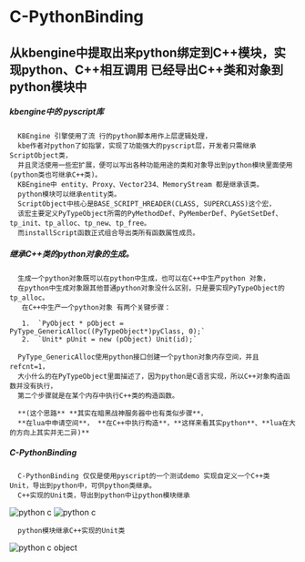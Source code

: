 ﻿C-PythonBinding
=============
从kbengine中提取出来python绑定到C++模块，实现python、C++相互调用 已经导出C++类和对象到python模块中
-------------

##### kbengine中的 pyscript库
      KBEngine 引擎使用了流 行的python脚本用作上层逻辑处理，
      kbe作者对python了如指掌，实现了功能强大的pyscript层，开发者只需继承ScriptObject类，
	  并且灵活使用一些宏扩展，便可以写出各种功能用途的类和对象导出到python模块里面使用(python类也可继承C++类)。
      KBEngine中 entity、Proxy、Vector234、MemoryStream 都是继承该类。
	  python模块可以继承entity类。
      ScriptObject中核心是BASE_SCRIPT_HREADER(CLASS, SUPERCLASS)这个宏，
	  该宏主要定义PyTypeObject所需的PyMethodDef、PyMemberDef、PyGetSetDef、tp_init、tp_alloc、tp_new、tp_free。
	  而installScript函数正式组合导出类所有函数属性成员。

##### 继承C++类的python对象的生成。
      生成一个python对象既可以在python中生成，也可以在C++中生产python 对象，
	  在python中生成对象跟其他普通python对象没什么区别，只是要实现PyTypeObject的tp_alloc。
       在C++中生产一个python对象 有两个关键步骤：
	   
	   1.  `PyObject * pObject = PyType_GenericAlloc((PyTypeObject*)pyClass, 0);`  
	   2.  `Unit* pUnit = new (pObject) Unit(id);`
	   
      PyType_GenericAlloc使用python接口创建一个python对象内存空间，并且refcnt=1，
	  大小什么的在PyTypeObject里面描述了，因为python是C语言实现，所以C++对象构造函数并没有执行，
	  第二个步骤就是在某个内存中执行C++类的构造函数。
	  
	  **(这个思路** **其实在暗黑战神服务器中也有类似步骤**，
	  **在lua中申请空间**， **在C++中执行构造**，**这样来看其实python**、**lua在大的方向上其实并无二异)**

##### C-PythonBinding 
      C-PythonBinding 仅仅是使用pyscript的一个测试demo 实现自定义一个C++类 Unit，导出到python中，可供python类继承。
      C++实现的Unit类，导出到python中让python模块继承
 
![python c](https://github.com/MirLegend/C-PythonBinding/blob/master/doc/1.png)
![python c](https://github.com/MirLegend/C-PythonBinding/blob/master/doc/2.png)

      python模块继承C++实现的Unit类
	  
![python c object](https://github.com/MirLegend/C-PythonBinding/blob/master/doc/3.png)